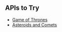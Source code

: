## APIs to Try
- [Game of Thrones](https://anapioficeandfire.com/)
- [Asteroids and Comets](https://www.spacereference.org/)

